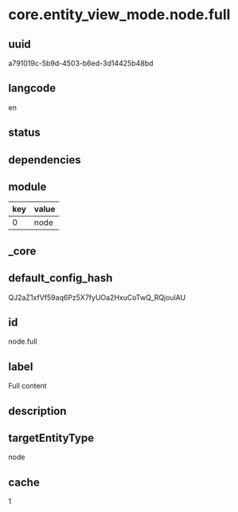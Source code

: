 # core.entity_view_mode.node.full

## uuid
a791019c-5b9d-4503-b6ed-3d14425b48bd

## langcode
en

## status


## dependencies

## module
|key|value|
|-|-|
|0|node|


## _core

## default_config_hash
QJ2aZ1xfVf59aq6Pz5X7fyUOa2HxuCoTwQ_RQjoulAU

## id
node.full

## label
Full content

## description


## targetEntityType
node

## cache
1
